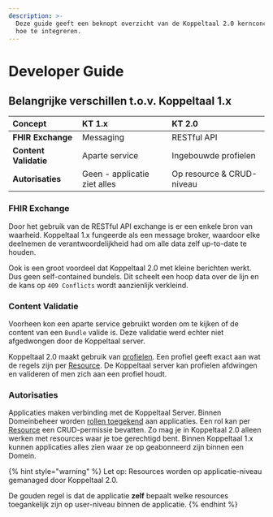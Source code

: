 ```yaml
---
description: >-
  Deze guide geeft een beknopt overzicht van de Koppeltaal 2.0 kernconcepten en
  hoe te integreren.
---
```


# Developer Guide

## Belangrijke verschillen t.o.v. Koppeltaal 1.x

| Concept | **KT 1.x** | KT 2.0 |
| :--- | :--- | :--- |
| **FHIR Exchange** | Messaging | RESTful API |
| **Content Validatie** | Aparte service | Ingebouwde profielen |
| **Autorisaties** | Geen - applicatie ziet alles | Op resource & CRUD-niveau |

### FHIR Exchange

Door het gebruik van de RESTful API exchange is er een enkele bron van waarheid. Koppeltaal 1.x fungeerde als een message broker, waardoor elke deelnemen de verantwoordelijkheid had om alle data zelf up-to-date te houden. 

Ook is een groot voordeel dat Koppeltaal 2.0 met kleine berichten werkt. Dus geen self-contained bundels. Dit scheelt een hoop data over de lijn en de kans op `409 Conflicts` wordt aanzienlijk verkleind.

### Content Validatie

Voorheen kon een aparte service gebruikt worden om te kijken of de content van een `Bundle` valide is. Deze validatie werd echter niet afgedwongen door de Koppeltaal server.

Koppeltaal 2.0 maakt gebruik van [profielen](https://simplifier.net/Koppeltaalv2.0/~resources?fhirVersion=R4). Een profiel geeft exact aan wat de regels zijn per [Resource](https://www.hl7.org/fhir/resourcelist.html). De Koppeltaal server kan profielen afdwingen en valideren of men zich aan een profiel houdt.

### **Autorisaties**

Applicaties maken verbinding met de Koppeltaal Server. Binnen Domeinbeheer worden [rollen toegekend](domeinbeheer/rollen-beheren/) aan applicaties. Een rol kan per [Resource](https://www.hl7.org/fhir/resourcelist.html) een CRUD-permissie bevatten. Zo mag je in Koppeltaal 2.0 alleen werken met resources waar je toe gerechtigd bent. Binnen Koppeltaal 1.x kunnen applicaties alles zien waar ze op geabonneerd zijn binnen een Domein.

{% hint style="warning" %}
Let op: Resources worden op applicatie-niveau gemanaged door Koppeltaal 2.0. 

De gouden regel is dat de applicatie **zelf** bepaalt welke resources toegankelijk zijn op user-niveau binnen de applicatie.
{% endhint %}



